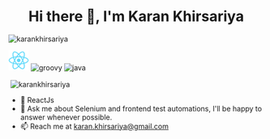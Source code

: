 <h1 align="center">Hi there 👋, I'm Karan Khirsariya</h1>
<p align="left"> <img src="https://komarev.com/ghpvc/?username=karankhirsariya" alt="karankhirsariya" /> </p>

<p align="left">
  <img src="https://github.com/devicons/devicon/blob/master/icons/react/react-original.svg" alt="javascript" width="40" height="40"/>
  <img src="https://devicons.github.io/devicon/devicon.git/icons/groovy/groovy-original.svg"  alt="groovy" width="40" height="40" />
  <img src="https://devicons.github.io/devicon/devicon.git/icons/java/java-original-wordmark.svg"  alt="java" width="40" height="40" />
</p>

<p>&nbsp;<img align="center" src="https://github-readme-stats.vercel.app/api?username=karankhirsariya&show_icons=true" alt="karankhirsariya" /></p>

- 🌱 ReactJs
- 💬 Ask me about Selenium and frontend test automations, I'll be happy to answer whenever possible.
- 📫 Reach me at karan.khirsariya@gmail.com
